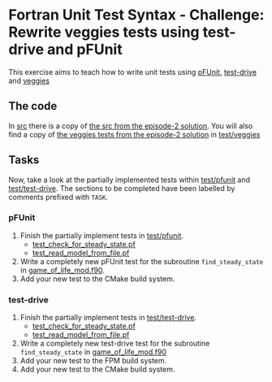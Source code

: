 # Fortran Unit Test Syntax - Challenge: Rewrite veggies tests using test-drive and pFUnit

This exercise aims to teach how to write unit tests using [pFUnit](https://github.com/Goddard-Fortran-Ecosystem/pFUnit),
[test-drive](https://github.com/fortran-lang/test-drive) and [veggies](https://gitlab.com/everythingfunctional/veggies)

## The code

In [src](./src/) there is a copy of [the src from the episode-2 solution](../../2-intro-to-fortran-unit-tests/solution/src/).
You will also find a copy of [the veggies tests from the episode-2 solution](../../2-intro-to-fortran-unit-tests/solution/test/)
in [test/veggies](./test/veggies/)

## Tasks

Now, take a look at the partially implemented tests within [test/pfunit](./test/pfunit/) and [test/test-drive](./test/test-drive/).
The sections to be completed have been labelled by comments prefixed with `TASK`.

### pFUnit

1. Finish the partially implement tests in [test/pfunit](./test/pfunit/).
    - [test_check_for_steady_state.pf](./test/pfunit/test_check_for_steady_state.pf)
    - [test_read_model_from_file.pf](./test/pfunit/test_read_model_from_file.pf)
2. Write a completely new pFUnit test for the subroutine `find_steady_state` in [game_of_life_mod.f90](./src/game_of_life_mod.f90).
3. Add your new test to the CMake build system.

### test-drive

1. Finish the partially implement tests in [test/test-drive](./test/test-drive/).
    - [test_check_for_steady_state.pf](./test/test-drive/test_check_for_steady_state.pf)
    - [test_read_model_from_file.pf](./test/test-drive/test_read_model_from_file.pf)
2. Write a completely new test-drive test for the subroutine `find_steady_state` in [game_of_life_mod.f90](./src/game_of_life_mod.f90)
3. Add your new test to the FPM build system.
4. Add your new test to the CMake build system.
